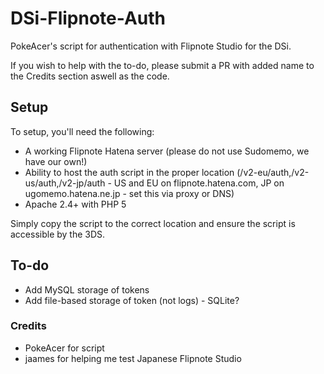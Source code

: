# DSi-Flipnote-Auth
PokeAcer's script for authentication with Flipnote Studio for the DSi.

If you wish to help with the to-do, please submit a PR with added name to the Credits section aswell as the code.

## Setup

To setup, you'll need the following:
* A working Flipnote Hatena server (please do not use Sudomemo, we have our own!)
* Ability to host the auth script in the proper location (/v2-eu/auth,/v2-us/auth,/v2-jp/auth - US and EU on flipnote.hatena.com, JP on ugomemo.hatena.ne.jp - set this via proxy or DNS)
* Apache 2.4+ with PHP 5

Simply copy the script to the correct location and ensure the script is accessible by the 3DS.

## To-do
* Add MySQL storage of tokens
* Add file-based storage of token (not logs) - SQLite?

### Credits
* PokeAcer for script
* jaames for helping me test Japanese Flipnote Studio

